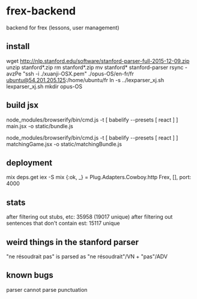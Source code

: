 # frex-backend
backend for frex (lessons, user management)

## install

wget http://nlp.stanford.edu/software/stanford-parser-full-2015-12-09.zip
unzip stanford*.zip
rm stanford*.zip
mv stanford* stanford-parser
rsync -avzPe "ssh -i ./xuanji-OSX.pem" ./opus-OS/en-fr/fr ubuntu@54.201.205.125:/home/ubuntu/fr
ln -s ../lexparser_xj.sh lexparser_xj.sh
mkdir opus-OS

## build jsx

node_modules/browserify/bin/cmd.js -t [ babelify --presets [ react ] ] main.jsx -o static/bundle.js

node_modules/browserify/bin/cmd.js -t [ babelify --presets [ react ] ] matchingGame.jsx -o static/matchingBundle.js

## deployment

mix deps.get
iex -S mix
{:ok, _} = Plug.Adapters.Cowboy.http Frex, [], port: 4000

## stats

after filtering out stubs, etc: 35958 (19017 unique)
after filtering out sentences that don't contain est: 15117 unique

## weird things in the stanford parser

"ne résoudrait pas" is parsed as "ne résoudrait"/VN + "pas"/ADV

## known bugs

parser cannot parse punctuation


